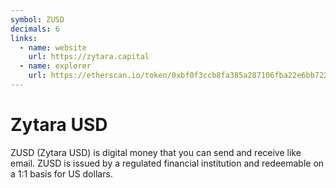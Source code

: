 ```yaml
---
symbol: ZUSD
decimals: 6
links:
  - name: website
    url: https://zytara.capital
  - name: explorer
    url: https://etherscan.io/token/0xbf0f3ccb8fa385a287106fba22e6bb722f94d686
---
```


# Zytara USD

ZUSD (Zytara USD) is digital money that you can send and receive like email. ZUSD is issued by a regulated financial institution and redeemable on a 1:1 basis for US dollars.
